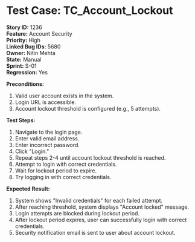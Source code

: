 # Test Case: TC_Account_Lockout  
**Story ID:** 1236  
**Feature:** Account Security  
**Priority:** High  
**Linked Bug IDs:** 5680  
**Owner:** Nitin Mehta  
**State:** Manual  
**Sprint:** S-01  
**Regression:** Yes

**Preconditions:**
1. Valid user account exists in the system.
2. Login URL is accessible.
3. Account lockout threshold is configured (e.g., 5 attempts).

**Test Steps:**  
1. Navigate to the login page.  
2. Enter valid email address.
3. Enter incorrect password.
4. Click "Login."
5. Repeat steps 2-4 until account lockout threshold is reached.
6. Attempt to login with correct credentials.
7. Wait for lockout period to expire.
8. Try logging in with correct credentials.

**Expected Result:**  
1. System shows "Invalid credentials" for each failed attempt.
2. After reaching threshold, system displays "Account locked" message.
3. Login attempts are blocked during lockout period.
4. After lockout period expires, user can successfully login with correct credentials.
5. Security notification email is sent to user about account lockout.